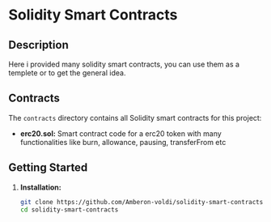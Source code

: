 # Solidity Smart Contracts

## Description

Here i provided many solidity smart contracts, you can use them as a templete or to get the general idea.

## Contracts

The `contracts` directory contains all Solidity smart contracts for this project:

- **erc20.sol:** Smart contract code for a erc20 token with many functionalities like burn, allowance, pausing, transferFrom etc

## Getting Started

1. **Installation:**
   ```bash
   git clone https://github.com/Amberon-voldi/solidity-smart-contracts
   cd solidity-smart-contracts
